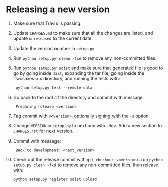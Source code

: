 Releasing a new version
=======================

1. Make sure that Travis is passing.

2. Update ``CHANGES.md`` to make sure that all the changes are listed, and
   update ``unreleased`` to the current date.

3. Update the version number in ``setup.py``.

4. Run ``python setup.py clean -fxd`` to remove any non-committed files.

5. Run ``python setup.py sdist`` and make sure that generated file is good to
   go by going inside ``dist``, expanding the tar file, going inside the
   ``wcsaxes-x.x directory, and running the tests with:

        python setup.py test --remote-data

6. Go back to the root of the directory and commit with message:

        Preparing release <version>

7. Tag commit with ``v<version>``, optionally signing with the ``-s`` option.

8. Change ``VERSION`` in ``setup.py`` to next one with ``.dev``. Add a new
   section to ``CHANGES.rst`` for next version.

9. Commit with message:

        Back to development: <next_version>

10. Check out the release commit with ``git checkout v<version>``. run ``python setup.py clean -fxd`` to remove any non-committed files, then release with:

        python setup.py register sdist upload
